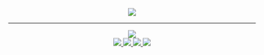 <div align="center">
    <img src="https://cdn.discordapp.com/attachments/967140260838539314/1015721443104915567/d5744dad34472a9dc5aa016b3656be0c83f64deb_hq.gif">
</div>
<hr>
<div>
    <div align="center">
        <img src="https://github-readme-stats.vercel.app/api/top-langs/?username=GeronimoNeto&layout=compact">
    </div>
    <div align="center">
        <a href="https://discord.com/users/709209294440235029">
            <img src="https://img.shields.io/badge/Discord-7289DA?style=flat-square&logo=discord&logoColor=white">
        </a>
        <a href="https://facebook.com" target="_blank">
            <img src="https://img.shields.io/badge/Facebook-1877F2?style=flat-square&logo=facebook&logoColor=white">
        </a>
        <a href="https://instagram.com" target="_blank">
            <img src="https://img.shields.io/badge/Instagram-E4405F?style=flat-square&logo=instagram&logoColor=white">
        </a>
        <a href="https://twitter.com" target="_blank">
            <img src="https://img.shields.io/badge/Twitter-1DA1F2?style=flat-square&logo=twitter&logoColor=white">
        </a>
    </div>
</div>

